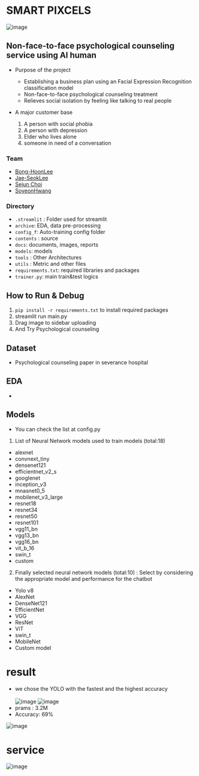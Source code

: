 # SMART PIXCELS
![image](https://github.com/Bong-HoonLee/EST_wassup01_TEAM__4/assets/115579916/8d2f8a80-8fc2-4012-b17d-7a498b4c23c4)


## Non-face-to-face psychological counseling service using AI human
- Purpose of the project
	- Establishing a business plan using an Facial Expression Recognition classification model
  - Non-face-to-face psychological counseling treatment
  - Relieves social isolation by feeling like talking to real people
 
- A major customer base
  1) A person with social phobia
  2) A person with depression
  3) Elder who lives alone
  4) someone in need of a conversation

### Team
- [Bong-HoonLee](https://github.com/Bong-HoonLee)
- [Jae-SeokLee](https://github.com/appleman153)
- [Sejun Choi](https://github.com/enversel)
- [SoyeonHwang](https://github.com/sy052)


### Directory
- `.streamlit` : Folder used for streamlit
- `archive`: EDA, data pre-processing
- `config_f`: Auto-training config folder
- `contents` : source
- `docs`: documents, images, reports
- `models`: models
- `tools` : Other Architectures
- `utils` : Metric and other files
- `requirements.txt`: required libraries and packages 
- `trainer.py`: main train&test logics

## How to Run & Debug
1) `pip install -r requirements.txt` to install required packages
2) streamlit run main.py
3) Drag image to sidebar uploading
4) And Try Psychological counseling


## Dataset
- Psychological counseling paper in severance hospital

## EDA
- 

## Models
- You can check the list at config.py
1) List of Neural Network models used to train models (total:18)
- alexnet		
- convnext_tiny	
- densenet121	
- efficientnet_v2_s	
- googlenet	
- inception_v3		
- mnasnet0_5		
- mobilenet_v3_large	
- resnet18		
- resnet34		
- resnet50		
- resnet101	
- vgg11_bn		
- vgg13_bn	
- vgg16_bn	
- vit_b_16	
- swin_t	
- custom

2) Finally selected neural network models (total:10)
: Select by considering the appropriate model and performance for the chatbot
- Yolo v8
- AlexNet
- DenseNet121
- EfficientNet
- VGG
- ResNet
- ViT
- swin_t
- MobileNet
- Custom model

# result
- we chose the YOLO with the fastest and the highest accuracy<br><br>
![image](https://github.com/Bong-HoonLee/EST_wassup01_TEAM__4/assets/54875204/b65091f7-1615-420d-b854-66089aed025e)
![image](https://github.com/Bong-HoonLee/EST_wassup01_TEAM__4/assets/54875204/12033bf3-1274-4e15-895c-319df51621ea)
- prams : 3.2M
- Accuracy: 69%

![image](https://github.com/Bong-HoonLee/EST_wassup01_TEAM__4/assets/115579916/568470df-1572-47a3-a5c1-3a2b8ffc77cc)

# service

![image](https://github.com/Bong-HoonLee/EST_wassup01_TEAM__4/assets/115579916/1c7b9e27-bb62-4aad-b433-4d2825dd3bd5)



